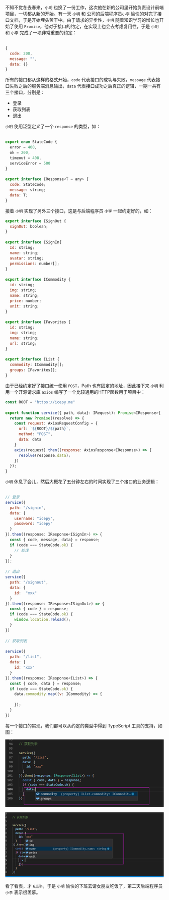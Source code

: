 不知不觉冬去春来，`小明` 也换了一份工作，这次他在新的公司里开始负责设计前端项目，一切都从新的开始。有一天 `小明` 和 公司的后端程序员`小李` 愉快的对完了接口文档，于是开始埋头苦干中。由于请求的异步性，`小明` 随着知识学习的增长也开始了使用 `Promise`，他对于接口的约定，在实现上也会去考虑复用性，于是 `小明` 和 `小李` 完成了一项非常重要的约定：

```javascript

{
  code: 200,
  message: "",
  data: {}
}

```

所有的接口都从这样的格式开始，`code` 代表接口的成功与失败，`message` 代表接口失败之后的服务端消息输出，`data` 代表接口成功之后真正的逻辑，一期一共有三个接口，分别是：

- 登录
- 获取列表
- 退出

`小明` 使用泛型定义了一个 `response` 的类型，如：

```javascript

export enum StateCode {
  error = 400,
  ok = 200,
  timeout = 408,
  serviceError = 500
}

export interface IResponse<T = any> {
  code: StateCode;
  message: string;
  data: T;
}
```

接着 `小明` 实现了另外三个接口，这是与后端程序员 `小李` 一起约定好的，如：

```javascript
export interface ISignOut {
  signOut: boolean;
}

export interface ISignIn{
  Id: string;
  name: string;
  avatar: string;
  permissions: number[];
}

export interface ICommodity {
  id: string;
  img: string;
  name: string;
  price: number;
  unit: string;
}

export interface IFavorites {
  id: string;
  img: string;
  name: string;
  url: string;
}

export interface IList {
  commodity: ICommodity[];
  groups: IFavorites[];
}
```

由于已经约定好了接口统一使用 `POST`，Path 也有固定的地址，因此接下来 `小明` 利用一个开源请求库 `axios` 编写了一个比较通用的HTTP函数用于项目中：

```javascript
const ROOT = "https://icepy.me"

export function service({ path, data}: IRequest): Promise<IResponse>{
  return new Promise((resolve) => {
    const request: AxiosRequestConfig = {
      url: `${ROOT}/${path}`,
      method: "POST",
      data: data
    }
    axios(request).then((response: AxiosResponse<IResponse>) => {
      resolve(response.data);
    })
  });
}
```

`小明` 休息了会儿，然后大概花了五分钟左右的时间实现了三个接口的业务逻辑：

```javascript

// 登录
service({
  path: "/signin",
  data: {
    username: "icepy",
    password: "icepy"
  }
}).then((response: IResponse<ISignIn>) => {
  const { code, message, data} = response;
  if (code === StateCode.ok) {
    // 处理 
  }
});

// 退出
service({
  path: "/signout",
  data: {
    id:  "xxx"
  }
}).then((response: IResponse<ISignOut>) => {
  const { code } = response;
  if (code === StateCode.ok) {
    window.location.reload();
  }
})

// 获取列表

service({
  path: "/list",
  data: {
    id: "xxx"
  }
}).then((response: IResponse<IList>) => {
  const { code, data } = response;
  if (code === StateCode.ok) {
    data.commodity.map((v: ICommodity) => {
      
    });
  }
})
```

每一个接口的实现，我们都可以从约定的类型中得到 TypeScript 工具的支持，如图：

![](../images/chap-03-01.png)

![](../images/chap-03-02.png)


看了看表，才 `6点半`，于是 `小明` 愉快的下班去请女朋友吃饭了，第二天后端程序员 `小李` 表示很羡慕。